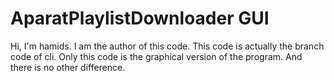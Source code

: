 # AparatPlaylistDownloader GUI

Hi, I'm hamids. I am the author of this code.
This code is actually the branch code of cli.
Only this code is the graphical version of the program.
And there is no other difference.
